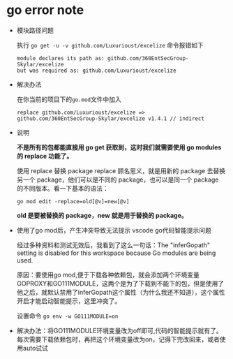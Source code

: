 # go error note

- 模块路径问题

  执行 `go get -u -v github.com/Luxurioust/excelize` 命令报错如下

  ```
  module declares its path as: github.com/360EntSecGroup-Skylar/excelize
  but was required as: github.com/Luxurioust/excelize
  ```

- 解决办法

  在你当前的项目下的`go.mod`文件中加入

  `replace github.com/Luxurioust/excelize => github.com/360EntSecGroup-Skylar/excelize v1.4.1 // indirect`

- 说明

  **不是所有的包都能直接用 go get 获取到，这时我们就需要使用 go modules 的 replace 功能了。**

  使用 replace 替换 package
  replace 顾名思义，就是用新的 package 去替换另一个 package，他们可以是不同的 package，也可以是同一个 package 的不同版本。看一下基本的语法：

  `go mod edit -replace=old[@v]=new[@v]`

  **old 是要被替换的 package，new 就是用于替换的 package。**

- 使用了go mod后，产生冲突导致无法提示 vscode go代码智能提示问题

  经过多种资料和测试无效后，我看到了这么一句话：The "inferGopath" setting is disabled for this workspace because Go modules are being used.

  原因：要使用go mod,便于下载各种依赖包，就会添加两个环境变量GOPROXY和GO111MODULE，这两个是为了下载到不能下的包，但是使用了他之后，就默认禁用了inferGopath这个属性（为什么我还不知道），这个属性开启才能启动智能提示，这里冲突了。

  设置命令 `go env -w GO111MODULE=on`

- 解决办法：将GO111MODULE环境变量改为off即可,代码的智能提示就有了。每次需要下载依赖包时，再把这个环境变量改为on，记得下完改回来，或者使用auto试试


